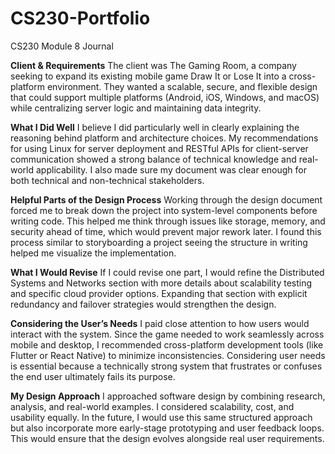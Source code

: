 # CS230-Portfolio
CS230 Module 8 Journal

**Client & Requirements**
The client was The Gaming Room, a company seeking to expand its existing mobile game Draw It or Lose It into a cross-platform environment. They wanted a scalable, secure, and flexible design that could support multiple platforms (Android, iOS, Windows, and macOS) while centralizing server logic and maintaining data integrity.

**What I Did Well**
I believe I did particularly well in clearly explaining the reasoning behind platform and architecture choices. My recommendations for using Linux for server deployment and RESTful APIs for client-server communication showed a strong balance of technical knowledge and real-world applicability. I also made sure my document was clear enough for both technical and non-technical stakeholders.

**Helpful Parts of the Design Process**
Working through the design document forced me to break down the project into system-level components before writing code. This helped me think through issues like storage, memory, and security ahead of time, which would prevent major rework later. I found this process similar to storyboarding a project seeing the structure in writing helped me visualize the implementation.

**What I Would Revise**
If I could revise one part, I would refine the Distributed Systems and Networks section with more details about scalability testing and specific cloud provider options. Expanding that section with explicit redundancy and failover strategies would strengthen the design.

**Considering the User’s Needs**
I paid close attention to how users would interact with the system. Since the game needed to work seamlessly across mobile and desktop, I recommended cross-platform development tools (like Flutter or React Native) to minimize inconsistencies. Considering user needs is essential because a technically strong system that frustrates or confuses the end user ultimately fails its purpose.

**My Design Approach**
I approached software design by combining research, analysis, and real-world examples. I considered scalability, cost, and usability equally. In the future, I would use this same structured approach but also incorporate more early-stage prototyping and user feedback loops. This would ensure that the design evolves alongside real user requirements.

